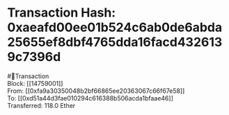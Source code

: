 
Transaction Hash: 0xaeafd00ee01b524c6ab0de6abda25655ef8dbf4765dda16facd4326139c7396d
====================================================================================
  
#💸Transaction  
Block: [[14759001]]  
From: [[0xfa9a30350048b2bf66865ee20363067c66f67e58]]  
To: [[0xd51a44d3fae010294c616388b506acda1bfaae46]]  
Transferred: 118.0 Ether